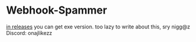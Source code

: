 # Webhook-Spammer
[in releases](https://github.com/onajlikezz/Webhook-Spammer/releases) you can get exe version.
too lazy to write about this, sry nigg@z
Discord: onajlikezz
